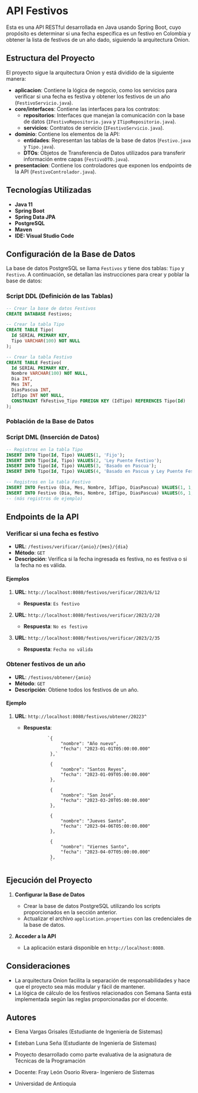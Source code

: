 # API Festivos

Esta es una API RESTful desarrollada en Java usando Spring Boot, cuyo propósito es determinar si una fecha específica es un festivo en Colombia y obtener la lista de festivos de un año dado, siguiendo la arquitectura Onion.

## Estructura del Proyecto

El proyecto sigue la arquitectura Onion y está dividido de la siguiente manera:

- **aplicacion**: Contiene la lógica de negocio, como los servicios para verificar si una fecha es festiva y obtener los festivos de un año (`FestivoServicio.java`).
- **core/interfaces**: Contiene las interfaces para los contratos:
  - **repositorios**: Interfaces que manejan la comunicación con la base de datos (`IFestivoRepositorio.java` y `ITipoRepositorio.java`).
  - **servicios**: Contratos de servicio (`IFestivoServicio.java`).
- **dominio**: Contiene los elementos de la API:
  - **entidades**: Representan las tablas de la base de datos (`Festivo.java` y `Tipo.java`).
  - **DTOs**: Objetos de Transferencia de Datos utilizados para transferir información entre capas (`FestivoDTO.java`).
- **presentacion**: Contiene los controladores que exponen los endpoints de la API (`FestivoControlador.java`).

## Tecnologías Utilizadas

- **Java 11**
- **Spring Boot**
- **Spring Data JPA**
- **PostgreSQL**
- **Maven**
- **IDE: Visual Studio Code**

## Configuración de la Base de Datos

La base de datos PostgreSQL se llama `Festivos` y tiene dos tablas: `Tipo` y `Festivo`. A continuación, se detallan las instrucciones para crear y poblar la base de datos:

### Script DDL (Definición de las Tablas)

```sql
-- Crear la base de datos Festivos
CREATE DATABASE Festivos;

-- Crear la tabla Tipo
CREATE TABLE Tipo(
  Id SERIAL PRIMARY KEY,
  Tipo VARCHAR(100) NOT NULL
);

-- Crear la tabla Festivo
CREATE TABLE Festivo(
  Id SERIAL PRIMARY KEY,
  Nombre VARCHAR(100) NOT NULL,
  Dia INT,
  Mes INT,
  DiasPascua INT,
  IdTipo INT NOT NULL,
  CONSTRAINT fkFestivo_Tipo FOREIGN KEY (IdTipo) REFERENCES Tipo(Id)
);
```

### Población de la Base de Datos

### Script DML (Inserción de Datos)

```sql
-- Registros en la tabla Tipo
INSERT INTO Tipo(Id, Tipo) VALUES(1, 'Fijo');
INSERT INTO Tipo(Id, Tipo) VALUES(2, 'Ley Puente Festivo');
INSERT INTO Tipo(Id, Tipo) VALUES(3, 'Basado en Pascua');
INSERT INTO Tipo(Id, Tipo) VALUES(4, 'Basado en Pascua y Ley Puente Festivo');

-- Registros en la tabla Festivo
INSERT INTO Festivo (Dia, Mes, Nombre, IdTipo, DiasPascua) VALUES(1, 1, 'Año Nuevo', 1, 0);
INSERT INTO Festivo (Dia, Mes, Nombre, IdTipo, DiasPascua) VALUES(6, 1, 'Santos Reyes', 2, 0);
-- (más registros de ejemplo)
```

## Endpoints de la API

### Verificar si una fecha es festivo

- **URL**: `/festivos/verificar/{anio}/{mes}/{dia}`
- **Método**: `GET`
- **Descripción**: Verifica si la fecha ingresada es festiva, no es festiva o si la fecha no es válida.

#### Ejemplos

1. **URL**: `http://localhost:8080/festivos/verificar/2023/6/12`
   - **Respuesta**: `Es festivo`

2. **URL**: `http://localhost:8080/festivos/verificar/2023/2/28`
   - **Respuesta**: `No es festivo`

3. **URL**: `http://localhost:8080/festivos/verificar/2023/2/35`
   - **Respuesta**: `Fecha no válida`

### Obtener festivos de un año

- **URL**: `/festivos/obtener/{anio}`
- **Método**: `GET`
- **Descripción**: Obtiene todos los festivos de un año.

#### Ejemplo

1. **URL**: `http://localhost:8080/festivos/obtener/20223^`
    - **Respuesta**:
  
                   `{
                        "nombre": "Año nuevo",
                        "fecha": "2023-01-01T05:00:00.000"
                    },`
                    
                    {
                        "nombre": "Santos Reyes",
                        "fecha": "2023-01-09T05:00:00.000"
                    },

                    {
                        "nombre": "San José",
                        "fecha": "2023-03-20T05:00:00.000"
                    },

                    {
                        "nombre": "Jueves Santo",
                        "fecha": "2023-04-06T05:00:00.000"
                    },

                    {
                        "nombre": "Viernes Santo",
                        "fecha": "2023-04-07T05:00:00.000"
                    },
                    `

## Ejecución del Proyecto

1. **Configurar la Base de Datos**
   - Crear la base de datos PostgreSQL utilizando los scripts proporcionados en la sección anterior.
   - Actualizar el archivo `application.properties` con las credenciales de la base de datos.

2. **Acceder a la API**
   - La aplicación estará disponible en `http://localhost:8080`.

## Consideraciones

- La arquitectura Onion facilita la separación de responsabilidades y hace que el proyecto sea más modular y fácil de mantener.
- La lógica de cálculo de los festivos relacionados con Semana Santa está implementada según las reglas proporcionadas por el docente.

## Autores

- Elena Vargas Grisales (Estudiante de Ingeniería de Sistemas)
  
- Esteban Luna Seña (Estudiante de Ingeniería de Sistemas)
  
- Proyecto desarrollado como parte evaluativa de la asignatura de Técnicas de la Programación

- Docente: Fray León Osorio Rivera- Ingeniero de Sistemas

- Universidad de Antioquia
